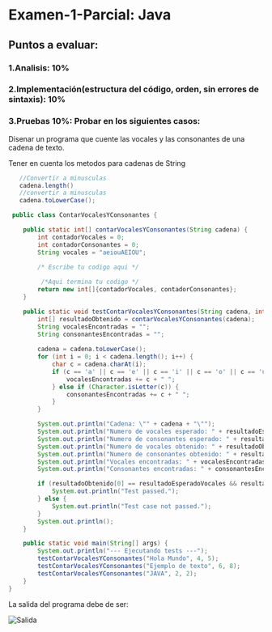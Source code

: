 # Examen-1-Parcial: Java 

## Puntos a evaluar:
### 1.Analisis: 10%
### 2.Implementación(estructura del código, orden, sin errores de sintaxis): 10%
### 3.Pruebas 10%: Probar en los siguientes casos:

Disenar un programa que cuente las vocales y las consonantes de una cadena de texto.

Tener en cuenta los metodos para cadenas de String
```Java
   //Convertir a minusculas
   cadena.length()
   //convertir a minusculas
   cadena.toLowerCase();
```

 
```java
 public class ContarVocalesYConsonantes {

    public static int[] contarVocalesYConsonantes(String cadena) {
        int contadorVocales = 0;
        int contadorConsonantes = 0;
        String vocales = "aeiouAEIOU";
      
        /* Escribe tu codigo aqui */

         /*Aqui termina tu codigo */
        return new int[]{contadorVocales, contadorConsonantes}; 
    }

    public static void testContarVocalesYConsonantes(String cadena, int resultadoEsperadoVocales, int resultadoEsperadoConsonantes) {
        int[] resultadoObtenido = contarVocalesYConsonantes(cadena);
        String vocalesEncontradas = "";
        String consonantesEncontradas = "";
        
        cadena = cadena.toLowerCase();
        for (int i = 0; i < cadena.length(); i++) {
            char c = cadena.charAt(i);
            if (c == 'a' || c == 'e' || c == 'i' || c == 'o' || c == 'u') {
                vocalesEncontradas += c + " ";
            } else if (Character.isLetter(c)) {
                consonantesEncontradas += c + " ";
            }
        }

        System.out.println("Cadena: \"" + cadena + "\"");
        System.out.println("Numero de vocales esperado: " + resultadoEsperadoVocales);
        System.out.println("Numero de consonantes esperado: " + resultadoEsperadoConsonantes);
        System.out.println("Numero de vocales obtenido: " + resultadoObtenido[0]);
        System.out.println("Numero de consonantes obtenido: " + resultadoObtenido[1]);
        System.out.println("Vocales encontradas: " + vocalesEncontradas.trim());
        System.out.println("Consonantes encontradas: " + consonantesEncontradas.trim());

        if (resultadoObtenido[0] == resultadoEsperadoVocales && resultadoObtenido[1] == resultadoEsperadoConsonantes) {
            System.out.println("Test passed.");
        } else {
            System.out.println("Test case not passed.");
        }
        System.out.println();
    }

    public static void main(String[] args) {
        System.out.println("--- Ejecutando tests ---");
        testContarVocalesYConsonantes("Hola Mundo", 4, 5);      
        testContarVocalesYConsonantes("Ejemplo de texto", 6, 8);
        testContarVocalesYConsonantes("JAVA", 2, 2);            
    }
}
```
La salida del programa debe de ser:

![Salida](./salida.png)
